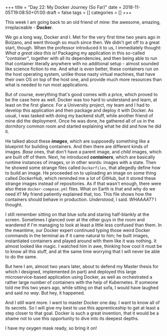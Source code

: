 +++
title = "Day 22: My Docker Journey (So Far)"
date = 2018-11-05T19:08:50+01:00
draft = false
tags = []
categories = []
+++

This week I am going back to an old friend of mine: the awesome, amazing, irreplaceable - __Docker__.

We go a long way, Docker and I. Met for the very first time two years ago in Bolzano, and went through so much since then. We didn't get off to a great start, though. When the professor introduced it to us, I immediately thought: _What a great idea this is!_ Packaging my application in this so-called _"container"_, together with all its dependencies, and then being able to run that container literally anywhere with no additional setup - almost sounded like science fiction to me. And what is even better, these containers run on the host operating system, unlike those nasty virtual machines, that have their own OS on top of the host one, and provide much more resources than what is needed to run most applications.

But of course, everything that's good comes with a price, which proved to be the case here as well. Docker was too hard to understand and learn, at least on the first glance. For a University project, my team and I had to develop this application and then package and deploy it with Docker. As usual, I was tasked with doing my backend stuff, while another friend of mine did the deployment. Once he was done, he gathered all of us in the dormitory common room and started explaining what he did and how he did it. 

He talked about these ___images___, which are supposedly something like a blueprint for building containers. And then there are different kinds of images. _Base_ ones, that don't have a parent image, and _child_ images, which are built off of them. Next, he introduced ___containers___, which are basically runtime instances of images, or in other words: images with a state. Then he showed some strange files called `Dockerfiles`, that allegedly define how to build an image. He proceeded on to uploading an image on some thing called _DockerHub_, which reminded me a lot of GitHub, but it stored these strange images instead of repositories. As if that wasn't enough, there were also these `docker-compose.yml` files. What on Earth is that and why do we need it? My friend patiently explained that, too. This file shows how the containers should behave in production. _Understood_, I said. _WHAAAAT?_ I thought.

I still remember sitting on that blue sofa and staring half-blankly at the screen. Sometimes I glanced over at the other guys in the room and wandered if I'm managing to look at least a little less confused than them. In the meantime, our Docker expert continued typing those weird Docker commands in the terminal as if it came natural to him; he built images, instantiated containers and played around with them like it was nothing. It almost looked like magic. I watched him in awe, thinking how cool it must be to know all this stuff, and at the same time worrying that I will never be able to do the same.

But here I am, almost two years later, about to defend my Master thesis for which I designed, implemented (in part) and deployed this large microservice-based application using Docker, as well as orchestrated a rather large number of containers with the help of Kubernetes. If someone told me this two years ago, while sitting on that sofa, I would have laughed and said _no way_. But hey, it happened. 

And I still want more. I want to master Docker one day. I want to know all of its secrets. So I will give my best to use this apprenticeship to get at least a step closer to that goal. Docker is such a great invention, that it would be a shame not to use this opportunity to dive into its deepest depths.

I have my oxygen mask ready, so bring it on!